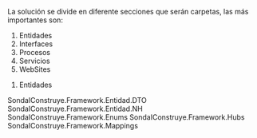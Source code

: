 La solución se divide en diferente secciones que serán carpetas, las más importantes son:

1. Entidades
2. Interfaces
3. Procesos
4. Servicios
5. WebSites


<!-- En este archivo desarrollaremos las características de cada sección. En otro archivo mostraremos un ejemplo de cada sección, y de cada proyecto de la misma. -->

1. Entidades
<!-- En esta sección se encontrarán los objetos que se mapearan al proyecto desde la base de datos, específicamente desde las tablas, sus filas serán las mapeadas como objetos. 
Tiene diferentes proyectos (bibliotecas de clases que apuntan a diferentes cosas pero con relación a los mismos objetos existentes).
Esta sección tiene diferentes proyectos (bibliotecas de clases) -->
SondaIConstruye.Framework.Entidad.DTO
SondaIConstruye.Framework.Entidad.NH
SondaIConstruye.Framework.Enums
SondaIConstruye.Framework.Hubs
SondaIConstruye.Framework.Mappings

<!-- Cada proyecto tendrá muchas carpetas dentro, esto refiere a los esquemas de la DB. Cada esquema tendrá sus clases -->

<!--
Las clases que determinarán el cuerpo de los objetos (sus propiedades y metodos) se encontrará en la carpeta NH dentro de cualquier esquema del proyecto "Entidad.NH" de la sección Entidades. La ruta es:
Entidades -> Sondal...Entidad.NH -> Pliego -> NH -> clases

-- "Pliego" simula ser el esquema en donde se encuentra la tabla.

-- "NH" específica que es la carpeta en donde estarán las clases que se realizará la creacion, las otras tienen otros motivos.
-->
